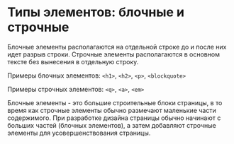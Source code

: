 # Типы элементов: блочные и строчные

Блочные элементы располагаются на отдельной строке до и после них идет разрыв строки. Строчные элементы располагаются в основном тексте без вынесения в отдельную строку.

Примеры блочных элементов: `<h1>`, `<h2>`, `<p>`, `<blockquote>`

Примеры строчных элементов: `<q>`, `<a>`, `<em>`

Блочные элементы - это большие строительные блоки страницы, в то время как строчные элементы обычно размечают маленькие части содержимого. При разработке дизайна страницы обычно начинают с больших частей (блочных элементов), а затем добавляют строчные элементы для усовершенствования страницы.
